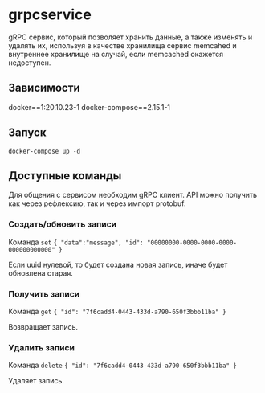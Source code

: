 # grpcservice

gRPC сервис, который позволяет хранить данные, а также изменять и удалять их, используя в качестве хранилища
сервис memcahed и внутреннее хранилище на случай, если memcached окажется недоступен.

## Зависимости
docker==1:20.10.23-1
docker-compose==2.15.1-1

## Запуск
`docker-compose up -d`

## Доступные команды
Для общения с сервисом необходим gRPC клиент.
API можно получить как через рефлексию, так и через импорт protobuf.

### Создать/обновить записи
Команда `set`
`{
    "data":"message",
    "id": "00000000-0000-0000-0000-000000000000"
}`

Если uuid нулевой, то будет создана новая запись, иначе будет обновлена старая.

### Получить записи
Команда `get`
`{
    "id": "7f6cadd4-0443-433d-a790-650f3bbb11ba"
}`

Возвращает запись.

### Удалить записи
Команда `delete`
`{
    "id": "7f6cadd4-0443-433d-a790-650f3bbb11ba"
}`

Удаляет запись.
